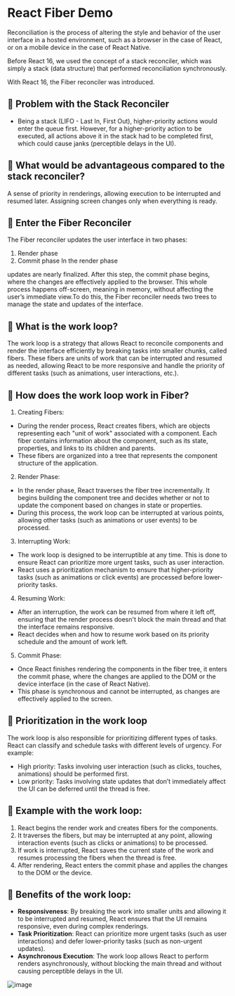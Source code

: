 # React Fiber Demo

Reconciliation is the process of altering the style and behavior of the user interface in a hosted environment, such as a browser in the case of React, or on a mobile device in the case of React Native.

Before React 16, we used the concept of a stack reconciler, which was simply a stack (data structure) that performed reconciliation synchronously.

With React 16, the Fiber reconciler was introduced.

## :small_orange_diamond: Problem with the Stack Reconciler
- Being a stack (LIFO - Last In, First Out), higher-priority actions would enter the queue first. However, for a higher-priority action to be executed, all actions above it in the stack had to be completed first, which could cause janks (perceptible delays in the UI).
  
## :small_orange_diamond: What would be advantageous compared to the stack reconciler?
A sense of priority in renderings, allowing execution to be interrupted and resumed later.
Assigning screen changes only when everything is ready.

## :small_orange_diamond: Enter the Fiber Reconciler
The Fiber reconciler updates the user interface in two phases:

1) Render phase
2) Commit phase
In the render phase <br>

updates are nearly finalized. After this step, the commit phase begins, where the changes are effectively applied to the browser. This whole process happens off-screen, meaning in memory, without affecting the user’s immediate view.To do this, the Fiber reconciler needs two trees to manage the state and updates of the interface.

## :small_orange_diamond: What is the work loop?
The work loop is a strategy that allows React to reconcile components and render the interface efficiently by breaking tasks into smaller chunks, called fibers. These fibers are units of work that can be interrupted and resumed as needed, allowing React to be more responsive and handle the priority of different tasks (such as animations, user interactions, etc.).

## :small_orange_diamond: How does the work loop work in Fiber?
1) Creating Fibers:
- During the render process, React creates fibers, which are objects representing each "unit of work" associated with a component. Each fiber contains information about the component, such as its state, properties, and links to its children and parents.
- These fibers are organized into a tree that represents the component structure of the application.
  
2) Render Phase:
- In the render phase, React traverses the fiber tree incrementally. It begins building the component tree and decides whether or not to update the component based on changes in state or properties.
- During this process, the work loop can be interrupted at various points, allowing other tasks (such as animations or user events) to be processed.
  
3) Interrupting Work:
- The work loop is designed to be interruptible at any time. This is done to ensure React can prioritize more urgent tasks, such as user interaction.
- React uses a prioritization mechanism to ensure that higher-priority tasks (such as animations or click events) are processed before lower-priority tasks.
  
4) Resuming Work:
- After an interruption, the work can be resumed from where it left off, ensuring that the render process doesn't block the main thread and that the interface remains responsive.
- React decides when and how to resume work based on its priority schedule and the amount of work left.
  
5) Commit Phase:
- Once React finishes rendering the components in the fiber tree, it enters the commit phase, where the changes are applied to the DOM or the device interface (in the case of React Native).
- This phase is synchronous and cannot be interrupted, as changes are effectively applied to the screen.
  
## :small_orange_diamond: Prioritization in the work loop
The work loop is also responsible for prioritizing different types of tasks. React can classify and schedule tasks with different levels of urgency. For example:

- High priority: Tasks involving user interaction (such as clicks, touches, animations) should be performed first.
- Low priority: Tasks involving state updates that don’t immediately affect the UI can be deferred until the thread is free.
  
## :small_orange_diamond: Example with the work loop:
1) React begins the render work and creates fibers for the components.
2) It traverses the fibers, but may be interrupted at any point, allowing interaction events (such as clicks or animations) to be processed.
3) If work is interrupted, React saves the current state of the work and resumes processing the fibers when the thread is free.
4) After rendering, React enters the commit phase and applies the changes to the DOM or the device.

## :small_orange_diamond: Benefits of the work loop:
- <strong>Responsiveness</strong>: By breaking the work into smaller units and allowing it to be interrupted and resumed, React ensures that the UI remains responsive, even during complex renderings.
- <strong>Task Prioritization</strong>: React can prioritize more urgent tasks (such as user interactions) and defer lower-priority tasks (such as non-urgent updates).
- <strong>Asynchronous Execution</strong>: The work loop allows React to perform renders asynchronously, without blocking the main thread and without causing perceptible delays in the UI.

![image](https://github.com/user-attachments/assets/09fcb5fd-b069-4154-8382-7362ea434c2e)

